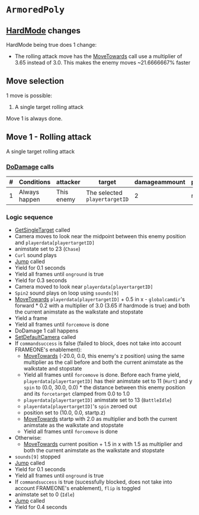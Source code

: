 # `ArmoredPoly`

## [HardMode](../../Damage%20pipeline/HardMode.md) changes
HardMode being true does 1 change:

- The rolling attack move has the [MoveTowards](../../../Entities/EntityControl/EntityControl%20Methods.md#movetowards) call use a multiplier of 3.65 instead of 3.0. This makes the enemy moves ~21.6666667% faster

## Move selection
1 move is possible:

1. A single target rolling attack

Move 1 is always done.

## Move 1 - Rolling attack
A single target rolling attack

### [DoDamage](../../Damage%20pipeline/DoDamage.md) calls

|#|Conditions|attacker|target|damageammount|property|overrides|block|
|-:|---|---|---|---|---|---|---|
|1|Always happen|This enemy|The selected `playertargetID`|2|null|null|`commandsuccess`|

### Logic sequence

- [GetSingleTarget](../../Actors%20states/Targetting/GetRandomAvaliablePlayer.md#getsingletarget) called
- Camera moves to look near the midpoint between this enemy position and `playerdata[playertargetID]`
- animstate set to 23 (`Chase`)
- `Curl` sound plays
- [Jump](../../../Entities/EntityControl/EntityControl%20Methods.md#jump) called
- Yield for 0.1 seconds
- Yield all frames until `onground` is true
- Yield for 0.3 seconds
- Camera moved to look near `playerdata[playertargetID]`
- `Spin2` sound plays on loop using `sounds[9]`
- [MoveTowards](../../../Entities/EntityControl/EntityControl%20Methods.md#movetowards) `playerdata[playertargetID]` + 0.5 in x - `globalcamdir`'s forward * 0.2 with a multiplier of 3.0 (3.65 if hardmode is true) and both the current animstate as the walkstate and stopstate
- Yield a frame
- Yield all frames until `forcemove` is done
- DoDamage 1 call happens
- [SetDefaultCamera](../../Visual%20rendering/SetDefaultCamera.md) called
- If `commandsuccess` is false (failed to block, does not take into account FRAMEONE's enablement):
    - [MoveTowards](../../../Entities/EntityControl/EntityControl%20Methods.md#movetowards) (-20.0, 0.0, this enemy's z position) using the same multiplier as the call before and both the current animstate as the walkstate and stopstate
    - Yield all frames until `forcemove` is done. Before each frame yield, `playerdata[playertargetID]` has their animstate set to 11 (`Hurt`) and y `spin` to (0.0, 30.0, 0.0) * the distance between this enemy position and its `forcetarget` clamped from 0.0 to 1.0
    - `playerdata[playertargetID]` animstate set to 13 (`BattleIdle`)
    - `playerdata[playertargetID]`'s `spin` zeroed out
    - position set to (10.0, 0.0, startp.z)
    - [MoveTowards](../../../Entities/EntityControl/EntityControl%20Methods.md#movetowards) startp with 2.0 as multiplier and both the current animstate as the walkstate and stopstate
    - Yield all frames until `forcemove` is done
- Otherwise:
    - [MoveTowards](../../../Entities/EntityControl/EntityControl%20Methods.md#movetowards) current position + 1.5 in x with 1.5 as multiplier and both the current animstate as the walkstate and stopstate
- `sounds[9]` stopped
- [Jump](../../../Entities/EntityControl/EntityControl%20Methods.md#jump) called
- Yield for 0.1 seconds
- Yield all frames until `onground` is true
- If `commandsuccess` is true (sucessfully blocked, does not take into account FRAMEONE's enablement), `flip` is toggled
- animstate set to 0 (`Idle`)
- [Jump](../../../Entities/EntityControl/EntityControl%20Methods.md#jump) called
- Yield for 0.4 seconds
